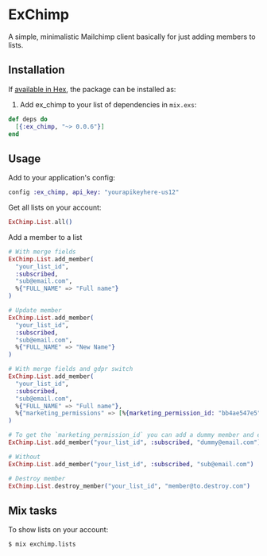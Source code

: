 # ExChimp

A simple, minimalistic Mailchimp client basically for just adding members to lists.

## Installation

If [available in Hex](https://hex.pm/docs/publish), the package can be installed as:

  1. Add ex_chimp to your list of dependencies in `mix.exs`:

  ```elixir
  def deps do
    [{:ex_chimp, "~> 0.0.6"}]
  end
  ```

## Usage

Add to your application's config:

```elixir
config :ex_chimp, api_key: "yourapikeyhere-us12"
```

Get all lists on your account:

```elixir
ExChimp.List.all()
```

Add a member to a list

```elixir
# With merge fields
ExChimp.List.add_member(
  "your_list_id",
  :subscribed,
  "sub@email.com",
  %{"FULL_NAME" => "Full name"}
)

# Update member
ExChimp.List.add_member(
  "your_list_id",
  :subscribed,
  "sub@email.com",
  %{"FULL_NAME" => "New Name"}
)

# With merge fields and gdpr switch
ExChimp.List.add_member(
  "your_list_id",
  :subscribed,
  "sub@email.com",
  %{"FULL_NAME" => "Full name"},
  %{"marketing_permissions" => [%{marketing_permission_id: "bb4ae547e5", enabled: true}]}
)

# To get the `marketing_permission_id` you can add a dummy member and extract from the `marketing_permissions` key in the response:
ExChimp.List.add_member("your_list_id", :subscribed, "dummy@email.com")

# Without
ExChimp.List.add_member("your_list_id", :subscribed, "sub@email.com")

# Destroy member
ExChimp.List.destroy_member("your_list_id", "member@to.destroy.com")
```

## Mix tasks

To show lists on your account:

    $ mix exchimp.lists
